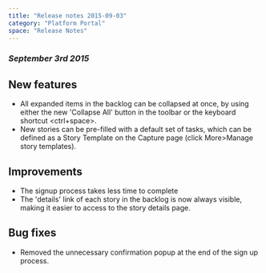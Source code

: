 ```yaml
---
title: "Release notes 2015-09-03"
category: "Platform Portal"
space: "Release Notes"
---
```



### _September 3rd 2015_

## New features

*   All expanded items in the backlog can be collapsed at once, by using either the new 'Collapse All' button in the toolbar or the keyboard shortcut <ctrl+space>.
*   New stories can be pre-filled with a default set of tasks, which can be defined as a Story Template on the Capture page (click More>Manage story templates).

## Improvements

*   The signup process takes less time to complete
*   The 'details' link of each story in the backlog is now always visible, making it easier to access to the story details page.

## Bug fixes

*   Removed the unnecessary confirmation popup at the end of the sign up process.